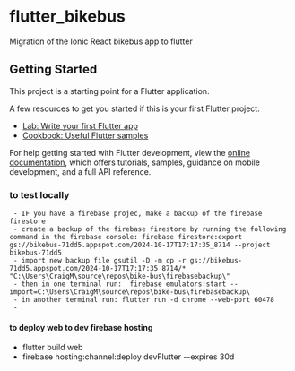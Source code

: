 # flutter_bikebus

Migration of the Ionic React bikebus app to flutter

## Getting Started

This project is a starting point for a Flutter application.

A few resources to get you started if this is your first Flutter project:

- [Lab: Write your first Flutter app](https://docs.flutter.dev/get-started/codelab)
- [Cookbook: Useful Flutter samples](https://docs.flutter.dev/cookbook)

For help getting started with Flutter development, view the
[online documentation](https://docs.flutter.dev/), which offers tutorials,
samples, guidance on mobile development, and a full API reference.

### to test locally

     - IF you have a firebase projec, make a backup of the firebase firestore 
     - create a backup of the firebase firestore by running the following command in the firebase console: firebase firestore:export gs://bikebus-71dd5.appspot.com/2024-10-17T17:17:35_8714 --project bikebus-71dd5
     - import new backup file gsutil -D -m cp -r gs://bikebus-71dd5.appspot.com/2024-10-17T17:17:35_8714/* "C:\Users\CraigM\source\repos\bike-bus\firebasebackup\"
     - then in one terminal run:  firebase emulators:start --import=C:\Users\CraigM\source\repos\bike-bus\firebasebackup\
     - in another terminal run: flutter run -d chrome --web-port 60478
     - 

#### to deploy web to dev firebase hosting

- flutter build web
- firebase hosting:channel:deploy devFlutter --expires 30d
